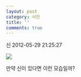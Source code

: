 ```yaml
---
layout: post
category: 사진
title: ''
comments: true
---
```

신
2012-05-29 21:25:27


  

![][link0]

  

  

만약 신이 있다면 이런 모습일까?


[link0]:https://t1.daumcdn.net/cfile/tistory/13536F3F4FC4C0230D
